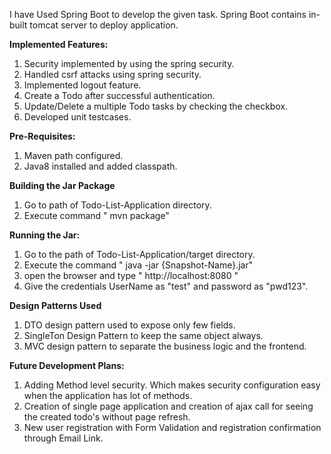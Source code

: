 I have Used Spring Boot to develop the given task. Spring Boot contains in-built tomcat server to deploy application.

**Implemented Features:**
1. Security implemented by using the spring security. 
2. Handled csrf attacks using spring security.
3. Implemented logout feature.
4. Create a Todo after successful authentication.
5. Update/Delete a multiple Todo tasks by checking the checkbox.
6. Developed unit testcases.

**Pre-Requisites:**
1. Maven path configured.
2. Java8 installed and added classpath.

**Building the Jar Package**
1. Go to path of Todo-List-Application directory.
2. Execute command " mvn package"

**Running the Jar:**
1. Go to the path of Todo-List-Application/target directory.
2. Execute the command " java -jar {Snapshot-Name}.jar"
3. open the browser and type " http://localhost:8080 "
4. Give the credentials UserName as "test" and password as "pwd123".

**Design Patterns Used**
1. DTO design pattern used to expose only few fields.
2. SingleTon Design Pattern to keep the same object always.
3. MVC design pattern to separate the business logic and the frontend.

**Future Development Plans:**
1. Adding Method level security. Which makes security configuration easy when the application has lot of methods.
2. Creation of single page application and creation of ajax call for seeing the created todo's without page refresh.
3. New user registration with Form Validation and registration confirmation through Email Link.
